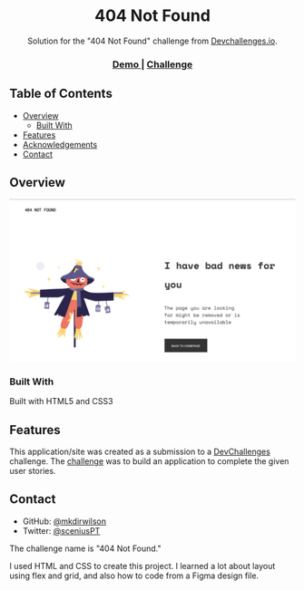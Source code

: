 <h1 align="center">404 Not Found</h1>

<div align="center">
   Solution for the "404 Not Found" challenge from <a href="http://devchallenges.io" target="_blank">Devchallenges.io</a>.
</div>

<div align="center">
  <h3>
    <a href="https://mkdirwilson.github.io/dev-challenges/404-not-found/">
      Demo
    </a>
    <span> | </span>
    <a href="https://devchallenges.io/challenges/wBunSb7FPrIepJZAg0sY">
      Challenge
    </a>
  </h3>
</div>

<!-- TABLE OF CONTENTS -->

## Table of Contents

- [Overview](#overview)
  - [Built With](#built-with)
- [Features](#features)
- [Acknowledgements](#acknowledgements)
- [Contact](#contact)

<!-- OVERVIEW -->

## Overview

![screenshot](https://github.com/mkdirwilson/dev-challenges/blob/main/404-not-found/images/screenshot.png?raw=true)

### Built With

Built with HTML5 and CSS3

## Features

This application/site was created as a submission to a [DevChallenges](https://devchallenges.io/challenges) challenge. The [challenge](https://devchallenges.io/challenges/wBunSb7FPrIepJZAg0sY) was to build an application to complete the given user stories.

## Contact

- GitHub: [@mkdirwilson](https://{github.com/mkdirwilson})
- Twitter: [@sceniusPT](https://{twitter.com/sceniusPT})

The challenge name is "404 Not Found."

I used HTML and CSS to create this project. I learned a lot about layout using flex and grid, and also how to code from a Figma design file.
